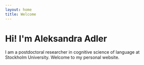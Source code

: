 ```yaml
---
layout: home
title: Welcome
---
```


# Hi! I'm Aleksandra Adler

I am a postdoctoral researcher in cognitive science of language at Stockholm University.
Welcome to my personal website.
